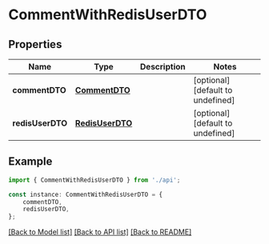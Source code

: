 # CommentWithRedisUserDTO


## Properties

Name | Type | Description | Notes
------------ | ------------- | ------------- | -------------
**commentDTO** | [**CommentDTO**](CommentDTO.md) |  | [optional] [default to undefined]
**redisUserDTO** | [**RedisUserDTO**](RedisUserDTO.md) |  | [optional] [default to undefined]

## Example

```typescript
import { CommentWithRedisUserDTO } from './api';

const instance: CommentWithRedisUserDTO = {
    commentDTO,
    redisUserDTO,
};
```

[[Back to Model list]](../README.md#documentation-for-models) [[Back to API list]](../README.md#documentation-for-api-endpoints) [[Back to README]](../README.md)

